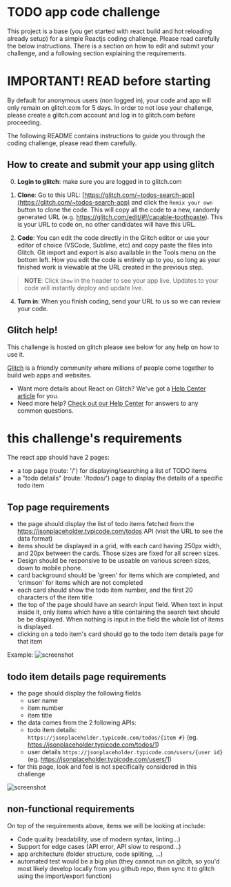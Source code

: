 # TODO app code challenge

This project is a base (you get started with react build and hot reloading already setup) for a simple Reactjs coding challenge. Please read carefully the below instructions.
There is a section on how to edit and submit your challenge, and a following section explaining the requirements.


# IMPORTANT! READ before starting
By default for anonymous users (non logged in), your code and app will only remain on glitch.com for 5 days. In order to not lose your challenge, please create a glitch.com account and log in to glitch.com before proceeding.

The following README contains instructions to guide you through the coding challenge, please read them carefully.

## How to create and submit your app using glitch

0. **Login to glitch**: make sure you are logged in to glitch.com

1. **Clone**: Go to this URL: [https://glitch.com/~todos-search-app](https://glitch.com/~todos-search-app) and click the `Remix your own` button to clone the code. This will copy all the code to a new, randomly generated URL (e.g. https://glitch.com/edit/#!/capable-toothpaste). This is your URL to code on, no other candidates will have this URL.

2. **Code**: You can edit the code directly in the Glitch editor or use your editor of choice (VSCode, Sublime, etc) and copy paste the files into Glitch. Git import and export is also available in the Tools menu on the bottom left. How you edit the code is entirely up to you, so long as your finished work is viewable at the URL created in the previous step.

> **NOTE**: Click `Show` in the header to see your app live. Updates to your code will instantly deploy and update live.

4. **Turn in**: When you finish coding, send your URL to us so we can review your code.


## Glitch help!

This challenge is hosted on glitch please see below for any help on how to use it.

[Glitch](https://glitch.com) is a friendly community where millions of people come together to build web apps and websites.

- Want more details about React on Glitch? We've got a [Help Center article](https://help.glitch.com/kb/article/112) for you.
- Need more help? [Check out our Help Center](https://help.glitch.com/) for answers to any common questions.


# this challenge's requirements

The react app should have 2 pages:
- a top page (route: '/') for displaying/searching a list of TODO items
- a "todo details" (route: '/todos/<todo item number>') page to display the details of a specific todo item

## Top page requirements

- the page should display the list of todo items fetched from the https://jsonplaceholder.typicode.com/todos API (visit the URL to see the data format)
- items should be displayed in a grid, with each card having 250px width, and 20px between the cards. Those sizes are fixed for all screen sizes.
- Design should be responsive to be useable on various screen sizes, down to mobile phone.
- card background should be 'green' for items which are completed, and 'crimson' for items which are not completed
- each card should show the todo item number, and the first 20 characters of the item title
- the top of the page should have an search input field. When text in input inside it, only items which have a title containing the search text should be be displayed. When nothing is input in the field the whole list of items is displayed.
- clicking on a todo item's card should go to the todo item details page for that item
  
Example:
![screenshot](https://cdn.glitch.com/69d5f470-9f1e-492f-a706-2218599bf06d%2FScreen%20Shot%202021-06-14%20at%2011.28.49.png?v=1623637831386)


## todo item details page requirements

- the page should display the following fields
  - user name
  - item number
  - item title
- the data comes from the 2 following APIs:
  - todo item details: `https://jsonplaceholder.typicode.com/todos/{item #}` (eg. https://jsonplaceholder.typicode.com/todos/1)
  - user details `https://jsonplaceholder.typicode.com/users/{user id}` (eg. https://jsonplaceholder.typicode.com/users/1)
- for this page, look and feel is not specifically considered in this challenge

![screenshot](https://cdn.glitch.com/69d5f470-9f1e-492f-a706-2218599bf06d%2FScreen%20Shot%202021-06-14%20at%2011.40.10.png?v=1623638430344)
  

## non-functional requirements
  
On top of the requirements above, items we will be looking at include:
- Code quality (readability, use of modern syntax, linting...)
- Support for edge cases (API error, API slow to respond...)
- app architecture (folder structure, code spliting, ...)
- automated test would be a big plus (they cannot run on glitch, so you'd most likely develop locally from you github repo, then sync it to glitch using the import/export function)
